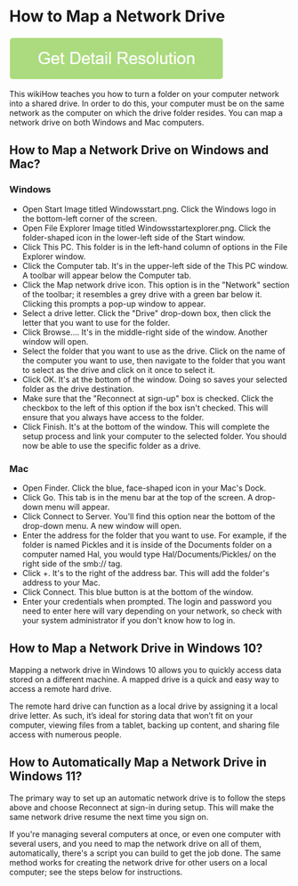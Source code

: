 # How to Map a Network Drive

[![How to Map a Network Drive](get-startted.png)](https://github.com/techrapidly/how.to.map.a.network.drive)

This wikiHow teaches you how to turn a folder on your computer network into a shared drive. In order to do this, your computer must be on the same network as the computer on which the drive folder resides. You can map a network drive on both Windows and Mac computers.

## How to Map a Network Drive on Windows and Mac?

### Windows

* Open Start Image titled Windowsstart.png. Click the Windows logo in the bottom-left corner of the screen.
* Open File Explorer Image titled Windowsstartexplorer.png. Click the folder-shaped icon in the lower-left side of the Start window.
* Click This PC. This folder is in the left-hand column of options in the File Explorer window.
* Click the Computer tab. It's in the upper-left side of the This PC window. A toolbar will appear below the Computer tab.
* Click the Map network drive icon. This option is in the "Network" section of the toolbar; it resembles a grey drive with a green bar below it. Clicking this prompts a pop-up window to appear.
* Select a drive letter. Click the "Drive" drop-down box, then click the letter that you want to use for the folder.
* Click Browse…. It's in the middle-right side of the window. Another window will open.
* Select the folder that you want to use as the drive. Click on the name of the computer you want to use, then navigate to the folder that you want to select as the drive and click on it once to select it.
* Click OK. It's at the bottom of the window. Doing so saves your selected folder as the drive destination.
* Make sure that the "Reconnect at sign-up" box is checked. Click the checkbox to the left of this option if the box isn't checked. This will ensure that you always have access to the folder.
* Click Finish. It's at the bottom of the window. This will complete the setup process and link your computer to the selected folder. You should now be able to use the specific folder as a drive.

### Mac

* Open Finder. Click the blue, face-shaped icon in your Mac's Dock.
* Click Go. This tab is in the menu bar at the top of the screen. A drop-down menu will appear.
* Click Connect to Server. You'll find this option near the bottom of the drop-down menu. A new window will open.
* Enter the address for the folder that you want to use. For example, if the folder is named Pickles and it is inside of the Documents folder on a computer named Hal, you would type Hal/Documents/Pickles/ on the right side of the smb:// tag.
* Click +. It's to the right of the address bar. This will add the folder's address to your Mac.
* Click Connect. This blue button is at the bottom of the window.
* Enter your credentials when prompted. The login and password you need to enter here will vary depending on your network, so check with your system administrator if you don't know how to log in.

## How to Map a Network Drive in Windows 10?

Mapping a network drive in Windows 10 allows you to quickly access data stored on a different machine. A mapped drive is a quick and easy way to access a remote hard drive. 

The remote hard drive can function as a local drive by assigning it a local drive letter. As such, it’s ideal for storing data that won’t fit on your computer, viewing files from a tablet, backing up content, and sharing file access with numerous people. 

## How to Automatically Map a Network Drive in Windows 11?

The primary way to set up an automatic network drive is to follow the steps above and choose Reconnect at sign-in during setup. This will make the same network drive resume the next time you sign on.

If you're managing several computers at once, or even one computer with several users, and you need to map the network drive on all of them, automatically, there's a script you can build to get the job done. The same method works for creating the network drive for other users on a local computer; see the steps below for instructions.

